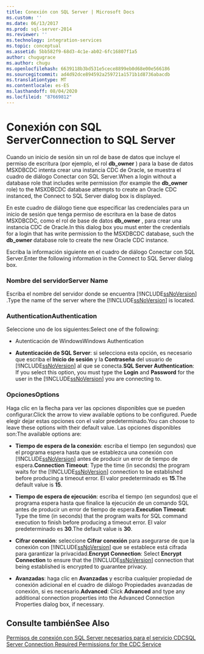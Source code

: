 ```yaml
---
title: Conexión con SQL Server | Microsoft Docs
ms.custom: ''
ms.date: 06/13/2017
ms.prod: sql-server-2014
ms.reviewer: ''
ms.technology: integration-services
ms.topic: conceptual
ms.assetid: 5bb582f9-68d3-4c1e-ab02-6fc16807f1a5
author: chugugrace
ms.author: chugu
ms.openlocfilehash: 6639118b3bd531e5cece8899eb0d68e00e566186
ms.sourcegitcommit: ad4d92dce894592a259721a1571b1d8736abacdb
ms.translationtype: MT
ms.contentlocale: es-ES
ms.lasthandoff: 08/04/2020
ms.locfileid: "87669812"
---
```

# <a name="connection-to-sql-server"></a><span data-ttu-id="c627f-102">Conexión con SQL Server</span><span class="sxs-lookup"><span data-stu-id="c627f-102">Connection to SQL Server</span></span>
  <span data-ttu-id="c627f-103">Cuando un inicio de sesión sin un rol de base de datos que incluye el permiso de escritura (por ejemplo, el rol **db_owner** ) para la base de datos MSXDBCDC intenta crear una instancia CDC de Oracle, se muestra el cuadro de diálogo Conectar con SQL Server.</span><span class="sxs-lookup"><span data-stu-id="c627f-103">When a login without a database role that includes write permission (for example the **db_owner** role) to the MSXDBCDC database attempts to create an Oracle CDC instanced, the Connect to SQL Server dialog box is displayed.</span></span>  
  
 <span data-ttu-id="c627f-104">En este cuadro de diálogo tiene que especificar las credenciales para un inicio de sesión que tenga permiso de escritura en la base de datos MSXDBCDC, como el rol de base de datos **db_owner** , para crear una instancia CDC de Oracle.</span><span class="sxs-lookup"><span data-stu-id="c627f-104">In this dialog box you must enter the credentials for a login that has write permission to the MSXDBCDC database, such the **db_owner** database role to create the new Oracle CDC instance.</span></span>  
  
 <span data-ttu-id="c627f-105">Escriba la información siguiente en el cuadro de diálogo Conectar con SQL Server.</span><span class="sxs-lookup"><span data-stu-id="c627f-105">Enter the following information in the Connect to SQL Server dialog box.</span></span>  
  
### <a name="server-name"></a><span data-ttu-id="c627f-106">Nombre del servidor</span><span class="sxs-lookup"><span data-stu-id="c627f-106">Server Name</span></span>  
 <span data-ttu-id="c627f-107">Escriba el nombre del servidor donde se encuentra [!INCLUDE[ssNoVersion](../../includes/ssnoversion-md.md)] .</span><span class="sxs-lookup"><span data-stu-id="c627f-107">Type the name of the server where the [!INCLUDE[ssNoVersion](../../includes/ssnoversion-md.md)] is located.</span></span>  
  
### <a name="authentication"></a><span data-ttu-id="c627f-108">Authentication</span><span class="sxs-lookup"><span data-stu-id="c627f-108">Authentication</span></span>  
 <span data-ttu-id="c627f-109">Seleccione uno de los siguientes:</span><span class="sxs-lookup"><span data-stu-id="c627f-109">Select one of the following:</span></span>  
  
-   <span data-ttu-id="c627f-110">Autenticación de Windows</span><span class="sxs-lookup"><span data-stu-id="c627f-110">Windows Authentication</span></span>  
  
-   <span data-ttu-id="c627f-111">**Autenticación de SQL Server**: si selecciona esta opción, es necesario que escriba el **Inicio de sesión** y la **Contraseña** del usuario de [!INCLUDE[ssNoVersion](../../includes/ssnoversion-md.md)] al que se conecta.</span><span class="sxs-lookup"><span data-stu-id="c627f-111">**SQL Server Authentication**: If you select this option, you must type the **Login** and **Password** for the user in the [!INCLUDE[ssNoVersion](../../includes/ssnoversion-md.md)] you are connecting to.</span></span>  
  
### <a name="options"></a><span data-ttu-id="c627f-112">Opciones</span><span class="sxs-lookup"><span data-stu-id="c627f-112">Options</span></span>  
 <span data-ttu-id="c627f-113">Haga clic en la flecha para ver las opciones disponibles que se pueden configurar.</span><span class="sxs-lookup"><span data-stu-id="c627f-113">Click the arrow to view available options to be configured.</span></span> <span data-ttu-id="c627f-114">Puede elegir dejar estas opciones con el valor predeterminado.</span><span class="sxs-lookup"><span data-stu-id="c627f-114">You can choose to leave these options with their default value.</span></span> <span data-ttu-id="c627f-115">Las opciones disponibles son:</span><span class="sxs-lookup"><span data-stu-id="c627f-115">The available options are:</span></span>  
  
-   <span data-ttu-id="c627f-116">**Tiempo de espera de la conexión**: escriba el tiempo (en segundos) que el programa espera hasta que se establezca una conexión con [!INCLUDE[ssNoVersion](../../includes/ssnoversion-md.md)] antes de producir un error de tiempo de espera.</span><span class="sxs-lookup"><span data-stu-id="c627f-116">**Connection Timeout**: Type the time (in seconds) the program waits for the [!INCLUDE[ssNoVersion](../../includes/ssnoversion-md.md)] connection to be established before producing a timeout error.</span></span> <span data-ttu-id="c627f-117">El valor predeterminado es **15**.</span><span class="sxs-lookup"><span data-stu-id="c627f-117">The default value is **15**.</span></span>  
  
-   <span data-ttu-id="c627f-118">**Tiempo de espera de ejecución**: escriba el tiempo (en segundos) que el programa espera hasta que finalice la ejecución de un comando SQL antes de producir un error de tiempo de espera.</span><span class="sxs-lookup"><span data-stu-id="c627f-118">**Execution Timeout**: Type the time (in seconds) that the program waits for SQL command execution to finish before producing a timeout error.</span></span> <span data-ttu-id="c627f-119">El valor predeterminado es **30**.</span><span class="sxs-lookup"><span data-stu-id="c627f-119">The default value is **30**.</span></span>  
  
-   <span data-ttu-id="c627f-120">**Cifrar conexión**: seleccione **Cifrar conexión** para asegurarse de que la conexión con [!INCLUDE[ssNoVersion](../../includes/ssnoversion-md.md)] que se establece está cifrada para garantizar la privacidad.</span><span class="sxs-lookup"><span data-stu-id="c627f-120">**Encrypt Connection**: Select **Encrypt Connection** to ensure that the [!INCLUDE[ssNoVersion](../../includes/ssnoversion-md.md)] connection that being established is encrypted to guarantee privacy.</span></span>  
  
-   <span data-ttu-id="c627f-121">**Avanzadas**: haga clic en **Avanzadas** y escriba cualquier propiedad de conexión adicional en el cuadro de diálogo Propiedades avanzadas de conexión, si es necesario.</span><span class="sxs-lookup"><span data-stu-id="c627f-121">**Advanced**: Click **Advanced** and type any additional connection properties into the Advanced Connection Properties dialog box, if necessary.</span></span>  
  
## <a name="see-also"></a><span data-ttu-id="c627f-122">Consulte también</span><span class="sxs-lookup"><span data-stu-id="c627f-122">See Also</span></span>  
 [<span data-ttu-id="c627f-123">Permisos de conexión con SQL Server necesarios para el servicio CDC</span><span class="sxs-lookup"><span data-stu-id="c627f-123">SQL Server Connection Required Permissions for the CDC Service</span></span>](sql-server-connection-required-permissions-for-the-cdc-service.md)  
  
  

